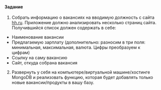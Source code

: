 #### Задание

1) Собрать информацию о вакансиях на вводимую должность с сайтa [hh.ru](https://hh.ru/?customDomain=1). Приложение должно анализировать несколько страниц сайта.
Получившийся список должен содержать в себе:
- Наименование вакансии
- Предлагаемую зарплату (дополнительно: разносим в три поля: минимальная, максимальная, валюта. Цифры преобразуем к цифрам)
- Ссылку на саму вакансию
- Сайт, откуда собрана вакансия

2) Развернуть у себя на компьютере/виртуальной машине/хостинге MongoDB и реализовать функцию, которая будет добавлять только новые вакансии/продукты в вашу базу.
